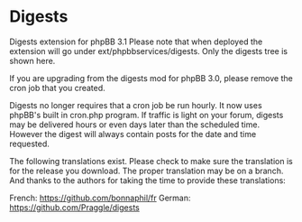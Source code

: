 # Digests
Digests extension for phpBB 3.1
Please note that when deployed the extension will go under ext/phpbbservices/digests. Only the digests tree is shown here.

If you are upgrading from the digests mod for phpBB 3.0, please remove the cron job that you created. 

Digests no longer requires that a cron job be run hourly. It now uses phpBB's built in cron.php program. If traffic is light on your forum, digests may be delivered hours or even days later than the scheduled time. However the digest will always contain posts for the date and time requested.

The following translations exist. Please check to make sure the translation is for the release you download. The proper translation may be on a branch. And thanks to the authors for taking the time to provide these translations:

French: https://github.com/bonnaphil/fr
German: https://github.com/Praggle/digests
